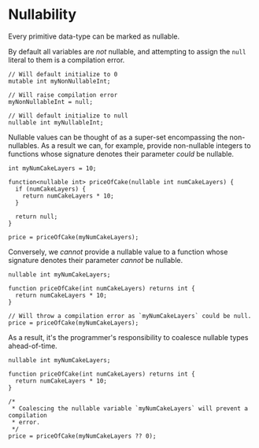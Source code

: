 # Nullability

Every primitive data-type can be marked as nullable.

By default all variables are *not* nullable, and attempting to assign the
`null` literal to them is a compilation error.

```waki
// Will default initialize to 0
mutable int myNonNullableInt;

// Will raise compilation error
myNonNullableInt = null;

// Will default initialize to null
nullable int myNullableInt;
```

Nullable values can be thought of as a super-set encompassing the non-nullables.
As a result we can, for example, provide non-nullable integers to functions
whose signature denotes their parameter _could_ be nullable.

```waki
int myNumCakeLayers = 10;

function<nullable int> priceOfCake(nullable int numCakeLayers) {
  if (numCakeLayers) {
    return numCakeLayers * 10;
  }

  return null;
}

price = priceOfCake(myNumCakeLayers);
```

Conversely, we _cannot_ provide a nullable value to a function whose signature
denotes their parameter _cannot_ be nullable.

```waki
nullable int myNumCakeLayers;

function priceOfCake(int numCakeLayers) returns int {
  return numCakeLayers * 10;
}

// Will throw a compilation error as `myNumCakeLayers` could be null.
price = priceOfCake(myNumCakeLayers);
```

As a result, it's the programmer's responsibility to coalesce nullable types
ahead-of-time.

```waki
nullable int myNumCakeLayers;

function priceOfCake(int numCakeLayers) returns int {
  return numCakeLayers * 10;
}

/*
 * Coalescing the nullable variable `myNumCakeLayers` will prevent a compilation
 * error.
 */
price = priceOfCake(myNumCakeLayers ?? 0);
```
